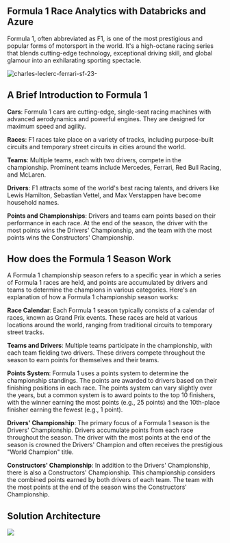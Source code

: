 ## Formula 1 Race Analytics with Databricks and Azure

Formula 1, often abbreviated as F1, is one of the most prestigious and popular forms of motorsport in the world. It's a high-octane racing series that blends cutting-edge technology, exceptional driving skill, and global glamour into an exhilarating sporting spectacle.

![charles-leclerc-ferrari-sf-23-](https://github.com/vedanthv/data-engineering-projects/assets/44313631/4e8c3e14-0652-4ebc-b418-3e906526c6e4)

## A Brief Introduction to Formula 1

**Cars**: Formula 1 cars are cutting-edge, single-seat racing machines with advanced aerodynamics and powerful engines. They are designed for maximum speed and agility.

**Races**: F1 races take place on a variety of tracks, including purpose-built circuits and temporary street circuits in cities around the world.

**Teams**: Multiple teams, each with two drivers, compete in the championship. Prominent teams include Mercedes, Ferrari, Red Bull Racing, and McLaren.

**Drivers**: F1 attracts some of the world's best racing talents, and drivers like Lewis Hamilton, Sebastian Vettel, and Max Verstappen have become household names.

**Points and Championships**: Drivers and teams earn points based on their performance in each race. At the end of the season, the driver with the most points wins the Drivers' Championship, and the team with the most points wins the Constructors' Championship.

## How does the Formula 1 Season Work

A Formula 1 championship season refers to a specific year in which a series of Formula 1 races are held, and points are accumulated by drivers and teams to determine the champions in various categories. Here's an explanation of how a Formula 1 championship season works:

**Race Calendar**: Each Formula 1 season typically consists of a calendar of races, known as Grand Prix events. These races are held at various locations around the world, ranging from traditional circuits to temporary street tracks.

**Teams and Drivers**: Multiple teams participate in the championship, with each team fielding two drivers. These drivers compete throughout the season to earn points for themselves and their teams.

**Points System**: Formula 1 uses a points system to determine the championship standings. The points are awarded to drivers based on their finishing positions in each race. The points system can vary slightly over the years, but a common system is to award points to the top 10 finishers, with the winner earning the most points (e.g., 25 points) and the 10th-place finisher earning the fewest (e.g., 1 point).

**Drivers' Championship**: The primary focus of a Formula 1 season is the Drivers' Championship. Drivers accumulate points from each race throughout the season. The driver with the most points at the end of the season is crowned the Drivers' Champion and often receives the prestigious "World Champion" title.

**Constructors' Championship**: In addition to the Drivers' Championship, there is also a Constructors' Championship. This championship considers the combined points earned by both drivers of each team. The team with the most points at the end of the season wins the Constructors' Championship.

## Solution Architecture

<img src = "https://github.com/vedanthv/data-engineering-projects/blob/main/formula-1-analytics-engg/formula1-solution-architecture.png">
